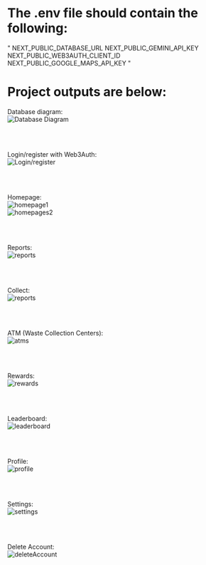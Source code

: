 # The .env file should contain the following: 
"
NEXT_PUBLIC_DATABASE_URL
NEXT_PUBLIC_GEMINI_API_KEY 
NEXT_PUBLIC_WEB3AUTH_CLIENT_ID
NEXT_PUBLIC_GOOGLE_MAPS_API_KEY
"
# Project outputs are below:

Database diagram:  
![Database Diagram](images/db.png)

<br><br>

Login/register with Web3Auth:  
![Login/register](images/login.png)

<br><br>

Homepage:  
![homepage1](images/homepage1.png)  
![homepages2](images/homepage2.png)

<br><br>

Reports:  
![reports](images/report.png)

<br><br>

Collect:  
![reports](images/collect.png)

<br><br>

ATM (Waste Collection Centers):  
![atms](images/atms.png)

<br><br>

Rewards:  
![rewards](images/rewards.png)

<br><br>

Leaderboard:  
![leaderboard](images/leaderboards.png)

<br><br>

Profile:  
![profile](images/profile.png)

<br><br>

Settings:  
![settings](images/settings.png)

<br><br>

Delete Account:  
![deleteAccount](images/deleteAccount.png)
